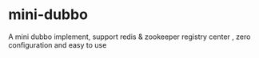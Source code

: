 # mini-dubbo
A mini dubbo implement, support redis &amp; zookeeper registry center , zero configuration and easy to use
